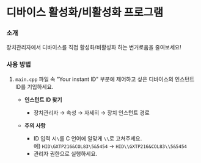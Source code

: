 # 디바이스 활성화/비활성화 프로그램

### 소개
장치관리자에서 디바이스를 직접 활성화/비활성화 하는 번거로움을 줄여보세요!

### 사용 방법
1. `main.cpp` 파일 속 "Your instant ID" 부분에 제어하고 싶은 디바이스의 인스턴트 ID를 기입하세요.
   
   - **인스턴트 ID 찾기**
     - 장치관리자 → 속성 → 자세히 → 장치 인스턴트 경로

   - **주의 사항**
     - ID 입력 시`\`를 C 언어에 알맞게 `\\`로 고쳐주세요.  
       예) `HID\GXTP216&COL83\5&5454` → `HID\\GXTP216&COL83\\5&5454`
     - 관리자 권한으로 실행하세요.
